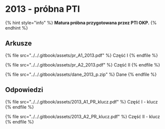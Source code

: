 # 2013 - próbna PTI

{% hint style="info" %}
**Matura próbna przygotowana przez PTI OKP.**
{% endhint %}

## Arkusze

{% file src="../../.gitbook/assets/pr_A1_2013.pdf" %}
Część I
{% endfile %}

{% file src="../../.gitbook/assets/pr_A2_2013.pdf" %}
Część II
{% endfile %}

{% file src="../../.gitbook/assets/dane_2013_p.zip" %}
Dane
{% endfile %}

## Odpowiedzi

{% file src="../../.gitbook/assets/2013_A1_PR_klucz.pdf" %}
Część I - klucz
{% endfile %}

{% file src="../../.gitbook/assets/2013_A2_PR_klucz.pdf" %}
Część II - klucz
{% endfile %}

